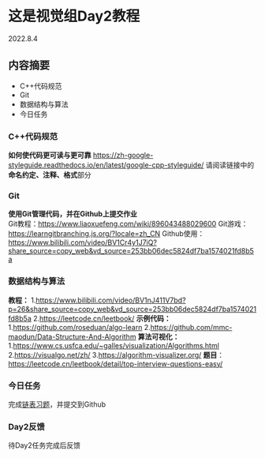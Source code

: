 # 这是视觉组Day2教程
2022.8.4
## 内容摘要
- C++代码规范
- Git
- 数据结构与算法
- 今日任务

### C++代码规范
**如何使代码更可读与更可靠**
https://zh-google-styleguide.readthedocs.io/en/latest/google-cpp-styleguide/
请阅读链接中的**命名约定、注释、格式**部分


### Git
**使用Git管理代码，并在Github上提交作业**  
Git教程：https://www.liaoxuefeng.com/wiki/896043488029600
Git游戏：https://learngitbranching.js.org/?locale=zh_CN
Github使用：https://www.bilibili.com/video/BV1Cr4y1J7iQ?share_source=copy_web&vd_source=253bb06dec5824df7ba1574021fd8b5a

### 数据结构与算法 
**教程：**
1.https://www.bilibili.com/video/BV1nJ411V7bd?p=26&share_source=copy_web&vd_source=253bb06dec5824df7ba1574021fd8b5a
2.https://leetcode.cn/leetbook/
**示例代码：**
1.https://github.com/roseduan/algo-learn
2.https://github.com/mmc-maodun/Data-Structure-And-Algorithm
**算法可视化：**
1.https://www.cs.usfca.edu/~galles/visualization/Algorithms.html
2.https://visualgo.net/zh/
3.https://algorithm-visualizer.org/
**题目**：
https://leetcode.cn/leetbook/detail/top-interview-questions-easy/


### 今日任务
完成[链表习题](https://leetcode.cn/leetbook/detail/top-interview-questions-easy/)，并提交到Github
 

### Day2反馈
待Day2任务完成后反馈
